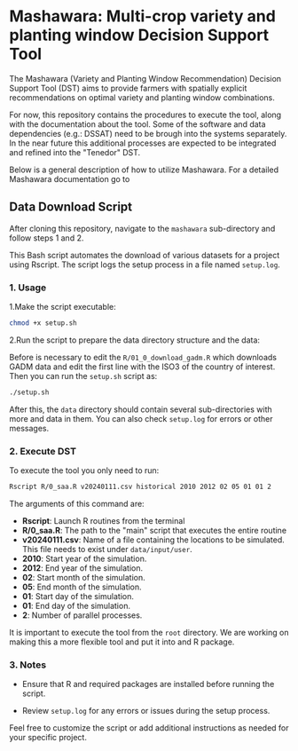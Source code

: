 # Mashawara: Multi-crop variety and planting window Decision Support Tool

The Mashawara (Variety and Planting Window Recommendation) Decision Support Tool (DST)
aims to provide farmers with spatially explicit recommendations on optimal variety and planting window combinations.

For now, this repository contains the procedures to execute the tool, along with the documentation about the tool.
Some of the software and data dependencies (e.g.: DSSAT) need to be brough into the systems separately.
In the near future this additional processes are expected to be integrated and refined into the "Tenedor" DST.

Below is a general description of how to utilize Mashawara. For a detailed Mashawara documentation go to

## Data Download Script

After cloning this repository, navigate to the `mashawara` sub-directory and follow steps 1 and 2.

This Bash script automates the download of various datasets for a project using Rscript. The script logs the setup process in a file named `setup.log`.

### 1. Usage

1.Make the script executable:

```bash
chmod +x setup.sh
```

2.Run the script to prepare the data directory structure and the data:

Before is necessary to edit the `R/01_0_download_gadm.R` which downloads GADM data and edit the first line with the ISO3 of the country of interest. Then you can run the `setup.sh` script as:

```bash
./setup.sh
```

After this, the `data` directory should contain several sub-directories with more and data in them. You can also check `setup.log` for errors or other messages.

### 2. Execute DST

To execute the tool you only need to run:

```bash
Rscript R/0_saa.R v20240111.csv historical 2010 2012 02 05 01 01 2
```

The arguments of this command are:

- **Rscript**: Launch R routines from the terminal
- **R/0_saa.R**: The path to the "main" script that executes the entire routine
- **v20240111.csv**: Name of a file containing the locations to be simulated. This file needs to exist under `data/input/user`.
- **2010**: Start year of the simulation.
- **2012**: End year of the simulation.
- **02**: Start month of the simulation.
- **05**: End month of the simulation.
- **01**: Start day of the simulation.
- **01**: End day of the simulation.
- **2**: Number of parallel processes.

It is important to execute the tool from the `root` directory. We are working on making this a more flexible tool and put it into and R package.

### 3. Notes

- Ensure that R and required packages are installed before running the script.

- Review `setup.log` for any errors or issues during the setup process.

Feel free to customize the script or add additional instructions as needed for your specific project.
